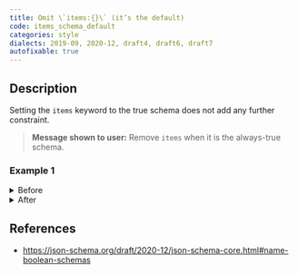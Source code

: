 ```yaml
---
title: Omit \`items:{}\` (it’s the default)
code: items_schema_default
categories: style
dialects: 2019-09, 2020-12, draft4, draft6, draft7
autofixable: true
---
```


## Description
Setting the `items` keyword to the true schema does not add any further constraint.

> **Message shown to user:**
> Remove `items` when it is the always-true schema.

### Example 1
<details><summary>Before</summary>

```json
{
  "$schema": "https://json-schema.org/draft/2020-12/schema",
  "type": "array",
  "items": {}
}
```
</details>

<details><summary>After</summary>

```json
{
  "$schema": "https://json-schema.org/draft/2020-12/schema",
  "type": "array"
}
```
</details>

## References
* <https://json-schema.org/draft/2020-12/json-schema-core.html#name-boolean-schemas>

